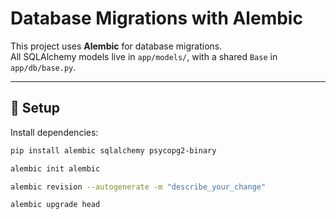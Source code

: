 # Database Migrations with Alembic

This project uses **Alembic** for database migrations.  
All SQLAlchemy models live in `app/models/`, with a shared `Base` in `app/db/base.py`.

---

## 🔧 Setup

Install dependencies:

```bash
pip install alembic sqlalchemy psycopg2-binary
```

```bash
alembic init alembic
```

```bash
alembic revision --autogenerate -m "describe_your_change"
```

```bash
alembic upgrade head
```
